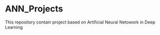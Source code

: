 # ANN_Projects
This repository contain project based on Artificial Neural Netowork in Deep Learning
